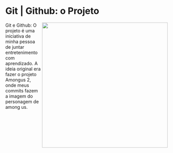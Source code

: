 # Git | Github: o Projeto

<img align="right" alt="" width="390px" src="https://i.pinimg.com/originals/85/23/16/8523161127dc7be6445a2aa8563a99b1.png">

<p align="left"> Git e Github: O projeto é uma iniciativa de minha pessoa de juntar entretenimento com aprendizado. A ideia original era fazer o projeto Amongus 2, onde meus commits fazem a imagem do personagem de among us.

